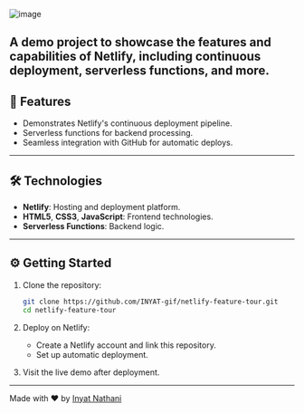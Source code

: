 ![image](https://github.com/user-attachments/assets/32725933-ca4f-450a-94d9-212d074e25e2)

A demo project to showcase the features and capabilities of Netlify, including continuous deployment, serverless functions, and more.
---
## 🚀 Features
- Demonstrates Netlify's continuous deployment pipeline.
- Serverless functions for backend processing.
- Seamless integration with GitHub for automatic deploys.

---
## 🛠️ Technologies

- **Netlify**: Hosting and deployment platform.
- **HTML5**, **CSS3**, **JavaScript**: Frontend technologies.
- **Serverless Functions**: Backend logic.

---

## ⚙️ Getting Started

1. Clone the repository:

   ```bash
   git clone https://github.com/INYAT-gif/netlify-feature-tour.git
   cd netlify-feature-tour
   ```

2. Deploy on Netlify:

   - Create a Netlify account and link this repository.
   - Set up automatic deployment.

3. Visit the live demo after deployment.

---

Made with ❤️ by [Inyat Nathani](https://www.linkedin.com/in/inyat/)
```
